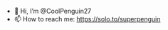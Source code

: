 - 👋 Hi, I’m @CoolPenguin27
- 📫 How to reach me: https://solo.to/superpenguin

<!---
CoolPenguin27/CoolPenguin27 is a ✨ special ✨ repository because its `README.md` (this file) appears on your GitHub profile.
You can click the Preview link to take a look at your changes.
--->
